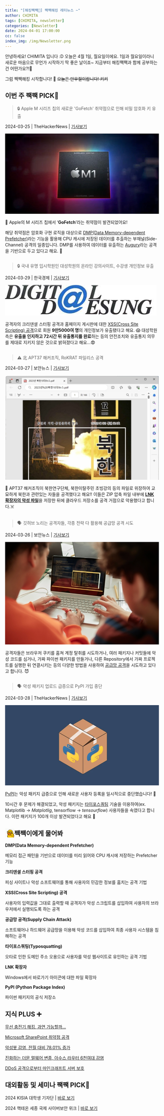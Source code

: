 ```yaml
---
title: "[해킹짹짹🐣] 짹짹해킹 레터뉴스 ~"
author: CHIMITA
tags: [CHIMITA, newsletter]
categories: [Newsletter]
date: 2024-04-01 17:00:00
cc: false
index_img: /img/Newsletter.png
---
```

안녕하세요! CHIMITA 입니다 :D
오늘은 4월 1일, 월요일이에요.
1일과 월요일이라니 새로운 마음으로 무언가 시작하기 딱 좋은 날이죠~
지금부터 해킹짹짹과 함께 공부하는건 어떤가요?!🐥

그럼 짹짹해킹 시작합니다! 🐔
~~오늘은 만우절이랍니다! 키키~~


## 이번 주 짹짹 PICK🐥

> 🔒 Apple M 시리즈 칩의 새로운 'GoFetch' 취약점으로 인해 비밀 암호화 키 유출

2024-03-25 | TheHackerNews | [기사보기](https://thehackernews.com/2024/03/new-gofetch-vulnerability-in-apple-m.html) 

![기사사진](newsletter0401/image1.png)

🍎 Apple의 M 시리즈 칩에서 ‘**GoFetch**’라는 취약점이 발견되었어요!

해당 취약점은 암호화 구현 로직을 대상으로 [DMP(Data Memory-dependent Prefetcher)](#짹짹이에게-물어봐)라는 기능을 활용해 CPU 캐시에 저장된 데이터를 추출하는 부채널(Side-Channel) 공격의 일종입니다. DMP를 사용하여 데이터를 유출하는 [Augury](https://www.prefetchers.info/)라는 공격을 기반으로 두고 있다고 해요. 👀


## 
> 🔒 국내 유명 입시학원인 대성학원의 온라인 강의사이트, 수강생 개인정보 유출

2024-03-29 | 한국경제 | [기사보기](https://www.hankyung.com/article/2024032840561)


![기사사진](newsletter0401/image2.png)

공격자의 크리덴셜 스터핑 공격과 홈페이지 게시판에 대한 [XSS(Cross Site Scripting) 공격](#짹짹이에게-물어봐)으로 회원 **9만5000여 명**의 개인정보가 유출됐다고 해요. 😱 대성학원 측은 **유출을 인지하고 72시간 뒤 유출통지를 완료**하는 등의 안전조치와 유출통지 의무를 제대로 지키지 않은 것으로 밝혀졌다고 해요…😨 

## 
> ⚠️ 北 APT37 해커조직, RoKRAT 파일리스 공격

2024-03-27 | 보안뉴스 | [기사보기](https://www.boannews.com/media/view.asp?idx=128238)


![기사사진](newsletter0401/image3.png)

👾 APT37 해커조직이 북한연구단체, 북한이탈주민 초빙강의 등의 파일로 위장하여 교묘하게 북한과 관련있는 자들을 공격했다고 해요!! 이들은 ZIP 압축 파일 내부에 [**LNK 확장자의 악성 파일**](#짹짹이에게-물어봐)을 저장한 뒤에 클라우드 저장소를 공격 거점으로 악용했다고 합니다.☠️


## 
> 🗣 깃허브 노리는 공격자들, 각종 전략 다 활용해 공급망 공격 시도

2024-03-26 | 보안뉴스 | [기사보기](https://www.boannews.com/media/view.asp?idx=128178&kind=) 


![기사사진](newsletter0401/image4.png)

공격자들은 브라우저 쿠키를 훔쳐 계정 탈취를 시도하거나, 여러 패키지나 커밋들에 악성 코드를 심거나, 가짜 파이썬 패키지를 만들거나, 다른 Repository에서 가짜 프로젝트를 실행한 뒤 연결시키는 등의 다양한 방법을 사용하여 [공급망 공격](#짹짹이에게-물어봐)을 시도하고 있다고 합니다. 😈

## 
> 🗣 악성 패키지 업로드 급증으로 PyPI 가입 중단

2024-03-28 | TheHackerNews | [기사보기](https://thehackernews.com/2024/03/pypi-halts-sign-ups-amid-surge-of.html)

![기사사진](newsletter0401/image5.png)

[PyPI](#짹짹이에게-물어봐)는 악성 패키지 급증으로 인해 새로운 사용자 등록을 일시적으로 중단했습니다! 🚫

10시간 후 문제가 해결되었고, 악성 패키지는 [타이포스쿼팅](#짹짹이에게-물어봐) 기술을 이용하여(ex. Matplotlib → *Matplotlig*, tensorflow → *tensourflow*) 사용자들을 속였다고 합니다. 이런 패키지가 100개 이상 발견되었다고 해요 🫢


## 짹짹이에게 물어봐 <img src="/img/keyword.gif" width="30" height="30" style="float:left;"/>  

**DMP(Data Memory-dependent Prefetcher)**

메모리 접근 패턴을 기반으로 데이터를 미리 읽어와 CPU 캐시에 저장하는 Prefetcher 기능

**크리덴셜 스터핑 공격**

피싱 사이트나 악성 소프트웨어를 통해 사용자의 민감한 정보를 훔치는 공격 기법

**XSS(Cross Site Scripting) 공격**

사용자의 입력값을 그대로 출력할 때 공격자가 악성 스크립트를 삽입하여 사용자의 브라우저에서 실행되도록 하는 공격

**공급망 공격(Supply Chain Attack)**

소프트웨어나 하드웨어 공급망을 이용해 악성 코드를 삽입하여 최종 사용자 시스템을 침해하는 공격

**타이포스쿼팅(Typosquatting)**

오타로 인한 도메인 주소 오용으로 사용자를 악성 웹사이트로 유인하는 공격 기법

**LNK 확장자**

Windows에서 바로가기 아이콘에 대한 파일 확장자

**PyPI (Python Package Index)**

파이썬 패키지의 공식 저장소


## 지식 PLUS ➕

[무선 충전기 해킹, 과연 가능할까...](https://www.boannews.com/media/view.asp?idx=127521&kind=0)

[Microsoft SharePoint 취약점 공격](https://thehackernews.com/2024/03/cisa-warns-hackers-actively-attacking.html)

[악성봇 감염, 전월 대비 78.01% 증가](https://www.boannews.com/media/view.asp?idx=128118)

[진화하는 더문 멀웨어 변종, 아수스 라우터 6천여대 감염](https://www.dailysecu.com/news/articleView.html?idxno=154660)

[DDoS 공격으로부터 마인크래프트 서버 보호](https://thehackernews.com/2024/03/crafting-shields-defending-minecraft.html)


## 대외활동 및 세미나 짹짹 PICK🐥

2024 KISIA 대학생 기자단 | [바로 보기](https://kisia.or.kr/announcement/association/578/)

2024 핵테온 세종 국제 사이버보안 위크 | [바로 보기](https://hacktheon.org/index.php)